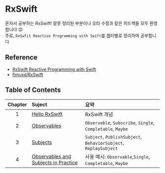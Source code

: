 # RxSwift
혼자서 공부하는 RxSwift! 잘못 정리된 부분이나 오타 수정과 같은 피드백들 모두 환영합니다 😊
<br/>주로, `RxSwfit Reactive Programming with Swift`를 쳅터별로 정리하며 공부합니다


## Reference
- [RxSwift Reactive Programming with Swift](https://store.raywenderlich.com/products/rxswift)
- [fimuxd/RxSwift](https://github.com/fimuxd/RxSwift)

## Table of Contents
| Chapter | Suject | 요약 |
| :---: | :---------------- | :---------------- |
| 1 | [Hello RxSwift](https://github.com/neptune0689/RxSwift/blob/master/RxSwift-Reactive_Programming_with_Swift/Chatper1-HelloRxSwift/Chapter1-HelloRxSwfit.md) | RxSwift 개념 |
| 2 | [Observables](https://github.com/neptune0689/RxSwift/blob/master/RxSwift-Reactive_Programming_with_Swift/Chapter2-Observables/Chapter2-Observables.md) | `Observable`, `Subscribe`, `Single`, `Completable`, `Maybe` |
| 3 | [Subjects](https://github.com/neptune0689/RxSwift/blob/master/RxSwift-Reactive_Programming_with_Swift/Chapter3-Subjects/Chapter3-Subjects.md) | `Subject`, `PublishSubject`, `BehaviorSubject`, `ReplaySubject` |
| 4 | [Observables and Subjects in Practice](https://github.com/neptune0689/RxSwift/blob/master/RxSwift-Reactive_Programming_with_Swift/Chapter4-ObservablesAnd%20SubjectsInPractice/Chapter4-ObservablesAndSubjectsInPractice.md) | 사용 예시: `Observable`,`Single`, `Completable`, `Maybe`|
